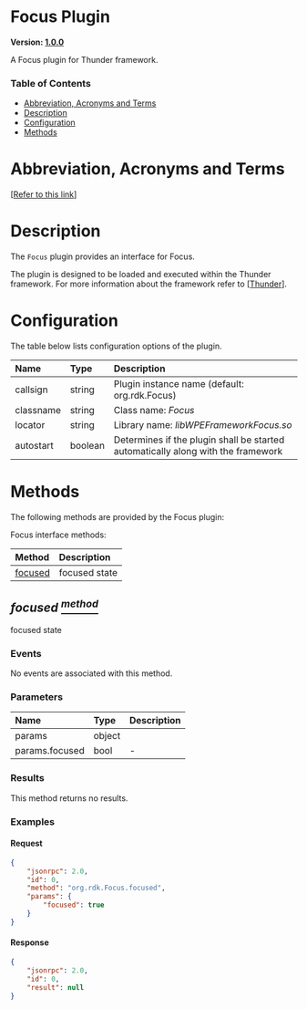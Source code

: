 <!-- Generated automatically, DO NOT EDIT! -->
<a id="head.Focus_Plugin"></a>
# Focus Plugin

**Version: [1.0.0](https://github.com/rdkcentral/rdkservices/blob/main/Focus/CHANGELOG.md)**

A Focus plugin for Thunder framework.

### Table of Contents

- [Abbreviation, Acronyms and Terms](#head.Abbreviation,_Acronyms_and_Terms)
- [Description](#head.Description)
- [Configuration](#head.Configuration)
- [Methods](#head.Methods)

<a id="head.Abbreviation,_Acronyms_and_Terms"></a>
# Abbreviation, Acronyms and Terms

[[Refer to this link](userguide/aat.md)]

<a id="head.Description"></a>
# Description

The `Focus` plugin provides an interface for Focus.

The plugin is designed to be loaded and executed within the Thunder framework. For more information about the framework refer to [[Thunder](#ref.Thunder)].

<a id="head.Configuration"></a>
# Configuration

The table below lists configuration options of the plugin.

| Name | Type | Description |
| :-------- | :-------- | :-------- |
| callsign | string | Plugin instance name (default: org.rdk.Focus) |
| classname | string | Class name: *Focus* |
| locator | string | Library name: *libWPEFrameworkFocus.so* |
| autostart | boolean | Determines if the plugin shall be started automatically along with the framework |

<a id="head.Methods"></a>
# Methods

The following methods are provided by the Focus plugin:

Focus interface methods:

| Method | Description |
| :-------- | :-------- |
| [focused](#method.focused) | focused state |

<a id="method.focused"></a>
## *focused [<sup>method</sup>](#head.Methods)*

focused state

### Events
No events are associated with this method.
### Parameters
| Name | Type | Description |
| :-------- | :-------- | :-------- |
| params | object |  |
| params.focused | bool | - |
### Results
This method returns no results.

### Examples


#### Request

```json
{
    "jsonrpc": 2.0,
    "id": 0,
    "method": "org.rdk.Focus.focused",
    "params": {
        "focused": true
    }
}
```


#### Response

```json
{
    "jsonrpc": 2.0,
    "id": 0,
    "result": null
}
```


